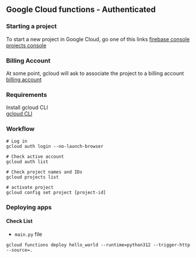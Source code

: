 ## Google Cloud functions - Authenticated

### Starting a project

To start a new project in Google Cloud, go one of this links
[firebase console](https://console.firebase.google.com)  
[projects console](https://console.cloud.google.com/cloud-resource-manager)

### Billing Account

At some point, gcloud will ask to associate the project to a billing account
[billing account](https://console.cloud.google.com/billing)

### Requirements

Install gcloud CLI  
[gcloud CLI](https://cloud.google.com/sdk/docs/install#deb)

### Workflow

```
# Log in
gcloud auth login --no-launch-browser

# Check active account
gcloud auth list

# Check project names and IDs
gcloud projects list

# activate project
gcloud config set project [project-id]
```

### Deploying apps

#### Check List

- `main.py` file

```
gcloud functions deploy hello_world --runtime=python312 --trigger-http --source=.
```
